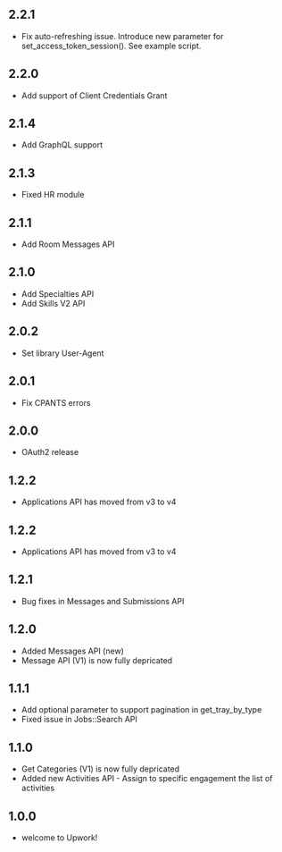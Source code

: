 ## 2.2.1
* Fix auto-refreshing issue. Introduce new parameter for set_access_token_session(). See example script.

## 2.2.0
* Add support of Client Credentials Grant

## 2.1.4
* Add GraphQL support

## 2.1.3
* Fixed HR module

## 2.1.1
* Add Room Messages API

## 2.1.0
* Add Specialties API
* Add Skills V2 API

## 2.0.2
* Set library User-Agent

## 2.0.1
* Fix CPANTS errors

## 2.0.0
* OAuth2 release

## 1.2.2
* Applications API has moved from v3 to v4

## 1.2.2
* Applications API has moved from v3 to v4

## 1.2.1
* Bug fixes in Messages and Submissions API

## 1.2.0
* Added Messages API (new)
* Message API (V1) is now fully depricated

## 1.1.1
* Add optional parameter to support pagination in get_tray_by_type
* Fixed issue in Jobs::Search API

## 1.1.0
* Get Categories (V1) is now fully depricated
* Added new Activities API - Assign to specific engagement the list of activities

## 1.0.0
* welcome to Upwork!

